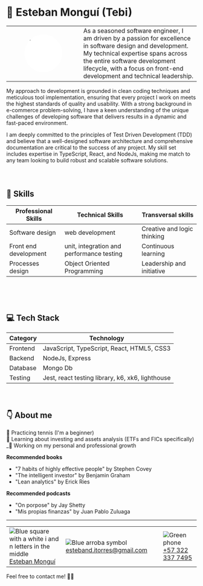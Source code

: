 # 👋 Esteban Monguí (Tebi)

| | |
|-|-|
| <figure style="height:100px; width:100px; background-color: white; border-radius:50%; overflow:hidden"><img style="max-width:100px" src="https://media.licdn.com/dms/image/C4E03AQEowddK4dwEPw/profile-displayphoto-shrink_800_800/0/1613934767093?e=1687392000&v=beta&t=iOlVl3xAlQrXfBf-g7OqtFFjalRIo7URAKhesqjIKSA"/></figure> | As a seasoned software engineer, I am driven by a passion for excellence in software design and development. My technical expertise spans across the entire software development lifecycle, with a focus on front-end development and technical leadership. 

My approach to development is grounded in clean coding techniques and meticulous tool implementation, ensuring that every project I work on meets the highest standards of quality and usability. With a strong background in e-commerce problem-solving, I have a keen understanding of the unique challenges of developing software that delivers results in a dynamic and fast-paced environment.

I am deeply committed to the principles of Test Driven Development (TDD) and believe that a well-designed software architecture and comprehensive documentation are critical to the success of any project. My skill set includes expertise in TypeScript, React, and NodeJs, making me match to any team looking to build robust and scalable software solutions.

<section style="padding: 25px 0px">

## 🚀 Skills

| Professional Skills  | Technical Skills                         | Transversal skills         |
|----------------------|------------------------------------------|----------------------------|
|Software design       | web development                          | Creative and logic thinking|
|Front end development | unit, integration and performance testing| Continuous learning        |
|Processes design      | Object Oriented Programming              | Leadership and initiative  |
</section>

<section style="padding: 25px 0px">

## 💻 Tech Stack

| Category | Technology |
|----------|------------|
| Frontend | JavaScript, TypeScript, React, HTML5, CSS3 |
| Backend | NodeJs, Express |
| Database | Mongo Db |
| Testing | Jest, react testing library, k6, xk6, lighthouse |
</section>

## 👇 About me

🎾 Practicing tennis (I'm a beginner) <br>
🤑 Learning about investing and assets analysis (ETFs and FICs specifically) <br>
_🚶 Working on my personal and professional growth <br>

<strong>Recommended books</strong> <br>
- "7 habits of highly effective people" by Stephen Covey
- "The intelligent investor" by Benjamin Graham
- "Lean analytics" by Erick Ries

<strong>Recommended podcasts</strong>

- "On porpose" by Jay Shetty
- "Mis propias finanzas" by Juan Pablo Zuluaga



</section>


---
  
| | | |
|-|-|-|
|![Blue square with a white i and n letters in the middle](https://img.icons8.com/color/25/000000/linkedin.png) [Esteban Monguí]("https://www.linkedin.com/in/esteban-mongu%C3%AD/") | ![Blue arroba symbol](https://img.icons8.com/color/25/000000/email.png) [esteband.itorres@gmail.com]("mailto:esteband.itorres@gmail.com") | ![Green phone](https://img.icons8.com/color/25/000000/phone.png) [+57 322 337 7495]("tel:+573223377495")
   
Feel free to contact me! 🙋‍♂️


